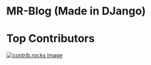 # MR-Blog (Made in DJango)

# Top Contributors

<a href="https://github.com/MrHarryW/Mr-Blog/graphs/contributors">
  <img src="https://contrib.rocks/image?repo=MrHarryW/Mr-Blog" alt="contrib.rocks image" />
</a>
 
